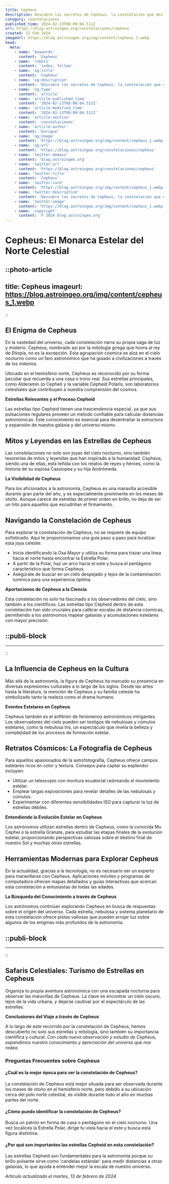 ```yaml
---
title: Cepheus
description: Descubre los secretos de Cepheus, la constelación que deslumbra con historias estelares y maravillas celestiales. Explora el cosmos con nosotros.
category: constelaciones
published_time: 2024-02-13T08:00:04.511Z
url: https://blog.astroingeo.org/constelaciones/cepheus
created: 13 Feb 2024
imageUrl: https://blog.astroingeo.org/img/content/cepheus_1.webp
head:
  meta:
    - name: 'keywords'
      content: 'Cepheus'
    - name: 'robots'
      content: 'index, follow'
    - name: 'og:title'
      content: 'Cepheus'
    - name: 'og:description'
      content: 'Descubre los secretos de Cepheus, la constelación que deslumbra con historias estelares y maravillas celestiales. Explora el cosmos con nosotros.'
    - name: 'og:type'
      content: 'article'
    - name: 'article:published_time'
      content: '2024-02-13T08:00:04.511Z'
    - name: 'article:modified_time'
      content: '2024-02-13T08:00:04.511Z'
    - name: 'article:section'
      content: 'constelaciones'
    - name: 'article:author'
      content: 'Enrique'
    - name: 'og:image'
      content: 'https://blog.astroingeo.org/img/content/cepheus_1.webp'
    - name: 'og:url'
      content: 'https://blog.astroingeo.org/constelaciones/cepheus'
    - name: 'twitter:domain'
      content: 'blog.astroingeo.org'
    - name: 'twitter:url'
      content: 'https://blog.astroingeo.org/constelaciones/cepheus'
    - name: 'twitter:title'
      content: 'Cepheus'
    - name: 'twitter:card'
      content: 'https://blog.astroingeo.org/img/content/cepheus_1.webp'
    - name: 'twitter:description'
      content: 'Descubre los secretos de Cepheus, la constelación que deslumbra con historias estelares y maravillas celestiales. Explora el cosmos con nosotros.'
    - name: 'twitter:image'
      content: 'https://blog.astroingeo.org/img/content/cepheus_1.webp'
    - name: 'copyright'
      content: '© 2024 blog.astroingeo.org'
---
```

# Cepheus: El Monarca Estelar del Norte Celestial


::photo-article
---
title: Cepheus
imageurl: https://blog.astroingeo.org/img/content/cepheus_1.webp
---
::



## El Enigma de Cepheus

En la vastedad del universo, cada constelación narra su propia saga de luz y misterio. Cepheus, nombrado así por la mitología griega que honra al rey de Etiopía, no es la excepción. Esta agrupación cósmica se alza en el cielo nocturno como un faro astronómico que ha guiado a civilizaciones a través de los milenios.

Ubicado en el hemisferio norte, Cepheus es reconocido por su forma peculiar que recuerda a una casa o trono real. Sus estrellas principales, como Alderamin (α Cephei) y la variable Cepheid Polaris, son laboratorios celestiales que contribuyen a nuestra comprensión del cosmos.

**Estrellas Relevantes y el Proceso Cepheid**

Las estrellas tipo Cepheid tienen una trascendencia especial, ya que sus pulsaciones regulares proveen un método confiable para calcular distancias astronómicas. Este conocimiento es esencial para desentrañar la estructura y expansión de nuestra galaxia y del universo mismo.

## Mitos y Leyendas en las Estrellas de Cepheus

Las constelaciones no solo son joyas del cielo nocturno, sino también tesorerías de mitos y leyendas que han inspirado a la humanidad. Cepheus, siendo una de ellas, está teñida con los relatos de reyes y héroes, como la historia de su esposa Cassiopea y su hija Andrómeda.

**La Visibilidad de Cepheus**

Para los aficionados a la astronomía, Cepheus es una maravilla accesible durante gran parte del año, y es especialmente prominente en los meses de otoño. Aunque carece de estrellas de primer orden en brillo, no deja de ser un hito para aquellos que escudriñan el firmamento.

## Navigando la Constelación de Cepheus

Para explorar la constelación de Cepheus, no se requiere de equipo sofisticado. Aquí te proporcionamos una guía paso a paso para localizar esta joya celeste:

- Inicia identificando la Osa Mayor y utiliza su forma para trazar una línea hacia el norte hasta encontrar la Estrella Polar.
- A partir de la Polar, haz un arco hacia el este y busca el pentágono característico que forma Cepheus.
- Asegúrate de buscar en un cielo despejado y lejos de la contaminación lumínica para una experiencia óptima.

**Aportaciones de Cepheus a la Ciencia**

Esta constelación no solo ha fascinado a los observadores del cielo, sino también a los científicos. Las estrellas tipo Cepheid dentro de esta constelación han sido cruciales para calibrar escalas de distancia cósmicas, permitiendo a los astrónomos mapear galaxias y acumulaciones estelares con mayor precisión.


  ::publi-block
  ---
  ---
  ::
  
  

## La Influencia de Cepheus en la Cultura

Más allá de la astronomía, la figura de Cepheus ha marcado su presencia en diversas expresiones culturales a lo largo de los siglos. Desde las artes hasta la literatura, la mención de Cepheus y su familia celeste ha simbolizado tanto la realeza como el drama humano.

**Eventos Estelares en Cepheus**

Cepheus también es el anfitrión de fenómenos astronómicos intrigantes. Los observadores del cielo pueden ser testigos de nebulosas y cúmulos estelares, como la nebulosa Iris, un espectáculo que revela la belleza y complejidad de los procesos de formación estelar.

## Retratos Cósmicos: La Fotografía de Cepheus

Para aquellos apasionados de la astrofotografía, Cepheus ofrece campos estelares ricos en color y textura. Consejos para captar su esplendor incluyen:

- Utilizar un telescopio con montura ecuatorial rastreando el movimiento estelar.
- Emplear largas exposiciones para revelar detalles de las nebulosas y cúmulos.
- Experimentar con diferentes sensibilidades ISO para capturar la luz de estrellas débiles.

**Entendiendo la Evolución Estelar en Cepheus**

Los astrónomos utilizan estrellas dentro de Cepheus, como la conocida Mu Cephei o la estrella Granate, para estudiar las etapas finales de la evolución estelar, proporcionando perspectivas valiosas sobre el destino final de nuestro Sol y muchas otras estrellas.

## Herramientas Modernas para Explorar Cepheus

En la actualidad, gracias a la tecnología, no es necesario ser un experto para maravillarse con Cepheus. Aplicaciones móviles y programas de computadora ofrecen mapas detallados y guías interactivas que acercan esta constelación a entusiastas de todas las edades.

**La Búsqueda del Conocimiento a través de Cepheus**

Los astrónomos continúan explorando Cepheus en busca de respuestas sobre el origen del universo. Cada estrella, nebulosa y sistema planetario de esta constelación ofrece pistas valiosas que pueden arrojar luz sobre algunos de los enigmas más profundos de la astronomía.


  ::publi-block
  ---
  ---
  ::
  
  

## Safaris Celestiales: Turismo de Estrellas en Cepheus

Organiza tu propia aventura astronómica con una escapada nocturna para observar las maravillas de Cepheus. La clave es encontrar un cielo oscuro, lejos de la vida urbana, y dejarse cautivar por el espectáculo de las estrellas.

**Conclusiones del Viaje a través de Cepheus**

A lo largo de este recorrido por la constelación de Cepheus, hemos descubierto no solo sus estrellas y mitología, sino también su importancia científica y cultural. *Con cada nueva observación y estudio de Cepheus, expandimos nuestro conocimiento y apreciación del universo que nos rodea.*

### Preguntas Frecuentes sobre Cepheus

#### ¿Cuál es la mejor época para ver la constelación de Cepheus?
La constelación de Cepheus está mejor situada para ser observada durante los meses de otoño en el hemisferio norte, pero debido a su ubicación cerca del polo norte celestial, es visible durante todo el año en muchas partes del norte.

#### ¿Cómo puedo identificar la constelación de Cepheus?
Busca un patrón en forma de casa o pentágono en el cielo nocturno. Una vez localices la Estrella Polar, dirige tu vista hacia el este y busca esta figura distintiva.

#### ¿Por qué son importantes las estrellas Cepheid en esta constelación?
Las estrellas Cepheid son fundamentales para la astronomía porque su brillo pulsante sirve como 'candelas estándar' para medir distancias a otras galaxias, lo que ayuda a entender mejor la escala de nuestro universo.

_Artículo actualizado el martes, 13 de febrero de 2024_